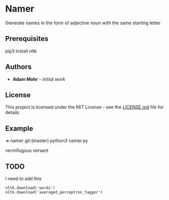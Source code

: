 # Namer

Generate names in the form of adjective noun with the same starting letter

## Prerequisites

pip3 install nltk

## Authors

* **Adam Mohr** - *Initial work*

## License

This project is licensed under the MIT License - see the [LICENSE.md](LICENSE.md) file for details

## Example

➜  namer git:(master) python3 namer.py 

vermifugous versant

## TODO

I need to add this

```
nltk.download('words')
nltk.download('averaged_perceptron_tagger')
```
